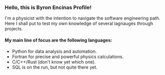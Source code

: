 ### Hello, this is Byron Encinas Profile!

I'm a physicist with the intention to navigate the software engineering path.
Here I shall put to test my own knowledge of several lagnauges through projects.

#### My main line of focus are the following languages:

- Python for data analysis and automation.
- Fortran for precise and powerful physics calculations.
- C/C++/Rust (don't know yet which one).
- SQL is on the run, but not quite there yet.